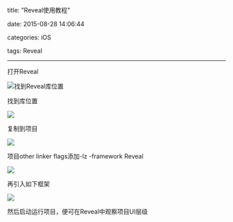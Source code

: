 title: "Reveal使用教程"

date: 2015-08-28 14:06:44

categories: iOS

tags: Reveal

------

打开Reveal

![找到Reveal库位置](https://blog.flyada.com/images/QQ20150828-1@2x.png)

找到库位置

![](https://blog.flyada.com/images/QQ20150828-2@2x.png)

复制到项目

![](https://blog.flyada.com/images/QQ20150828-3@2x.png)

项目other linker flags添加-lz -framework Reveal

![](https://blog.flyada.com/images/QQ20150828-4@2x.png)

再引入如下框架

![](https://blog.flyada.com/images/QQ20150828-5@2x.png)

然后启动运行项目，便可在Reveal中观察项目UI层级